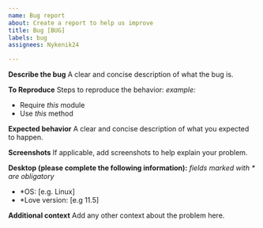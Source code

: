 ```yaml
---
name: Bug report
about: Create a report to help us improve
title: Bug [BUG]
labels: bug
assignees: Nykenik24

---
```


**Describe the bug**
A clear and concise description of what the bug is.

**To Reproduce**
Steps to reproduce the behavior:
*example:*
- Require *this* module
- Use *this* method

**Expected behavior**
A clear and concise description of what you expected to happen.

**Screenshots**
If applicable, add screenshots to help explain your problem.

**Desktop (please complete the following information):**
*fields marked with \* are obligatory*
- *OS: [e.g. Linux]
- *Love version: [e.g 11.5]

**Additional context**
Add any other context about the problem here.
